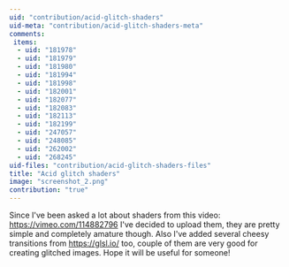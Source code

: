 ```yaml
---
uid: "contribution/acid-glitch-shaders"
uid-meta: "contribution/acid-glitch-shaders-meta"
comments: 
 items: 
  - uid: "181978"
  - uid: "181979"
  - uid: "181980"
  - uid: "181994"
  - uid: "181998"
  - uid: "182001"
  - uid: "182077"
  - uid: "182083"
  - uid: "182113"
  - uid: "182199"
  - uid: "247057"
  - uid: "248085"
  - uid: "262002"
  - uid: "268245"
uid-files: "contribution/acid-glitch-shaders-files"
title: "Acid glitch shaders"
image: "screenshot_2.png"
contribution: "true"
---
```


Since I've been asked a lot about shaders from this video: https://vimeo.com/114882796 I've decided to upload them, they are pretty simple and completely amature though. Also I've added several cheesy transitions from https://glsl.io/ too, couple of them are very good for creating glitched images. Hope it will be useful for someone!